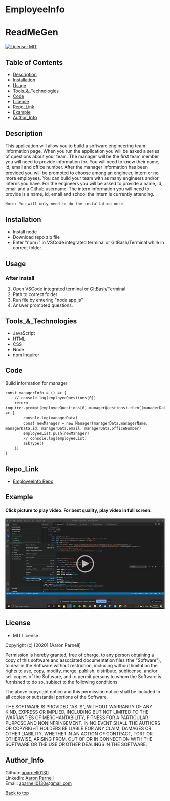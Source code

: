# EmployeeInfo
# ReadMeGen

  [![License: MIT](https://img.shields.io/badge/License-MIT-yellow.svg)](https://opensource.org/licenses/MIT)
  
  ## Table of Contents
  - [Description](#Description)
  - [Installation](#Installation)
  - [Usage](#Usage)
  - [Tools_&_Technologies](#Tools_&_Technologies)
  - [Code](#Code)
  - [License](#License)
  - [Repo_Link](#Repo_Link)
  - [Example](#Example)
  - [Author_Info](#Author_Info)

## Description
This application will allow you to build a software engineering team information page. When you run the application you will be asked a series of questions about your team. The manager will be the first team member you will need to provide information for. You will need to know their name, id, email and office number. After the manager information has been provided you will be prompted to choose among an engineer, intern or no more employees. You can build your team with as many engineers and/or interns you have. For the engineers you will be asked to provide a name, id, email and a Github username. The intern information you will need to provide is a name, id, email and school the intern is currently attending.

    Note: You will only need to do the installation once.

##  Installation
- Install node
- Download repo zip file
- Enter "npm i" in VSCode integrated terminal or GitBash/Terminal while in correct folder.

## Usage
### After install 
1. Open VSCode integrated terminal or GitBash/Terminal
2. Path to correct folder
3. Run file by entering "node app.js"
4. Answer prompted questions.

## Tools_&_Technologies
- JavaScript
- HTML
- CSS
- Node
- npm Inquirer

## Code
 Build information for manager
```JS
const managerInfo = () => {
    // console.log(employeeQuestions[0])
    return inquirer.prompt(employeeQuestions[0].managerQuestions).then((managerData) => {
        console.log(managerData)
        const newManager = new Manager(managerData.managerName, managerData.id, managerData.email, managerData.officeNumber)
        employeeList.push(newManager)
        // console.log(employeeList)
        askType()
    })
}

```
## Repo_Link
- [EmployeeInfo Repo](https://github.com/aparnell0130/EmployeeInfo)

## Example
#### Click picture to play video. For best quality, play video in full screen.

[![ALT TEXT](assets/demo.PNG)](https://drive.google.com/file/d/1k2BV6iYAJSn30piNQkrGYsRc-hoGfUZ3/view)

## License
- MIT License

Copyright (c) [2020] [Aaron Parnell]

Permission is hereby granted, free of charge, to any person obtaining a copy of this software and associated documentation files (the "Software"), to deal in the Software without restriction, including without limitation the rights to use, copy, modify, merge, publish, distribute, sublicense, and/or sell copies of the Software, and to permit persons to whom the Software is furnished to do so, subject to the following conditions:

The above copyright notice and this permission notice shall be included in all copies or substantial portions of the Software.

THE SOFTWARE IS PROVIDED "AS IS", WITHOUT WARRANTY OF ANY KIND, EXPRESS OR IMPLIED, INCLUDING BUT NOT LIMITED TO THE WARRANTIES OF MERCHANTABILITY, FITNESS FOR A PARTICULAR PURPOSE AND NONINFRINGEMENT. IN NO EVENT SHALL THE AUTHORS OR COPYRIGHT HOLDERS BE LIABLE FOR ANY CLAIM, DAMAGES OR OTHER LIABILITY, WHETHER IN AN ACTION OF CONTRACT, TORT OR OTHERWISE, ARISING FROM, OUT OF OR IN CONNECTION WITH THE SOFTWARE OR THE USE OR OTHER DEALINGS IN THE SOFTWARE. 

## Author_Info
  Github: [aparnell0130](https://github.com/aparnell0130)  
  LinkedIn: [Aaron Parnell](https://www.linkedin.com/in/aaron-parnell-1ab4661b3/)  
  Email: aparnell0130@gmail.com

[Back to top](#ReadMeGen)
